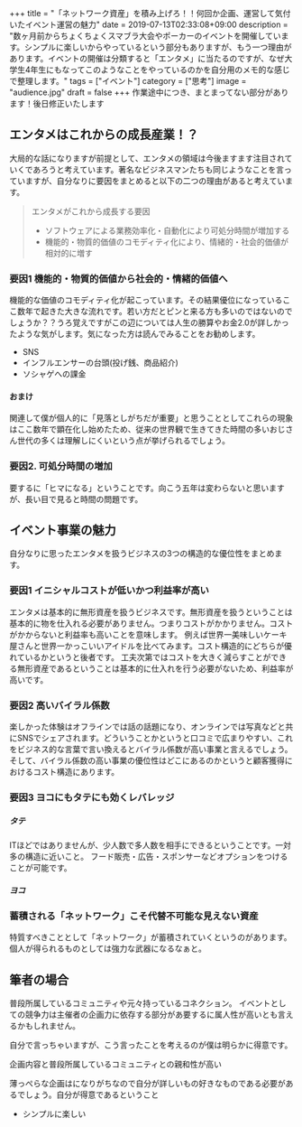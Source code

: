 +++
title = "「ネットワーク資産」を積み上げろ！！何回か企画、運営して気付いたイベント運営の魅力"
date = 2019-07-13T02:33:08+09:00
description = "数ヶ月前からちょくちょくスマブラ大会やポーカーのイベントを開催しています。シンプルに楽しいからやっているという部分もありますが、もう一つ理由があります。イベントの開催は分類すると「エンタメ」に当たるのですが、なぜ大学生4年生にもなってこのようなことをやっているのかを自分用のメモ的な感じで整理します。"
tags = ["イベント"]
category = ["思考"]
image = "audience.jpg"
draft = false
+++
作業途中につき、まとまってない部分があります！後日修正いたします
## エンタメはこれからの成長産業！？
大局的な話になりますが前提として、エンタメの領域は今後ますます注目されていくであろうと考えています。著名なビジネスマンたちも同じようなことを言っていますが、自分なりに要因をまとめると以下の二つの理由があると考えています。

> エンタメがこれから成長する要因
> 
> - ソフトウェアによる業務効率化・自動化により可処分時間が増加する
> - 機能的・物質的価値のコモディティ化により、情緒的・社会的価値が相対的に増す

### 要因1 機能的・物質的価値から社会的・情緒的価値へ
機能的な価値のコモディティ化が起こっています。その結果優位になっているここ数年で起きた大きな流れです。若い方だとピンと来る方も多いのではないのでしょうか？？うろ覚えですがこの辺については人生の勝算やお金2.0が詳しかったような気がします。気になった方は読んでみることをお勧めします。
- SNS
- インフルエンサーの台頭(投げ銭、商品紹介)
- ソシャゲへの課金

#### おまけ
関連して僕が個人的に「見落としがちだが重要」と思うこととしてこれらの現象はここ数年で顕在化し始めたため、従来の世界観で生きてきた時間の多いおじさん世代の多くは理解しにくいという点が挙げられるでしょう。


### 要因2. 可処分時間の増加
要するに「ヒマになる」ということです。向こう五年は変わらないと思いますが、長い目で見ると時間の問題です。

## イベント事業の魅力
自分なりに思ったエンタメを扱うビジネスの3つの構造的な優位性をまとめます。

### 要因1 イニシャルコストが低いかつ利益率が高い
エンタメは基本的に無形資産を扱うビジネスです。無形資産を扱うということは基本的に物を仕入れる必要がありません。つまりコストがかかりません。コストがかからないと利益率も高いことを意味します。
例えば世界一美味しいケーキ屋さんと世界一かっこいいアイドルを比べてみます。コスト構造的にどちらが優れているかというと後者です。
工夫次第ではコストを大きく減らすことができる無形資産であるということは基本的に仕入れを行う必要がないため、利益率が高いです。

### 要因2 高いバイラル係数
楽しかった体験はオフラインでは話の話題になり、オンラインでは写真などと共にSNSでシェアされます。どういうことかというと口コミで広まりやすい、これをビジネス的な言葉で言い換えるとバイラル係数が高い事業と言えるでしょう。
そして、バイラル係数の高い事業の優位性はどこにあるのかというと顧客獲得におけるコスト構造にあります。

### 要因3 ヨコにもタテにも効くレバレッジ
##### タテ
ITほどではありませんが、少人数で多人数を相手にできるということです。一対多の構造に近いこと。
フード販売・広告・スポンサーなどオプションをつけることが可能です。
##### ヨコ

### 蓄積される「ネットワーク」こそ代替不可能な見えない資産
特質すべきこととして「ネットワーク」が蓄積されていくというのがあります。個人が得られるものとしては強力な武器になるなぁと。

## 筆者の場合
普段所属しているコミュニティや元々持っているコネクション。
イベントとしての競争力は主催者の企画力に依存する部分があ要するに属人性が高いとも言えるかもしれません。


自分で言っちゃいますが、こう言ったことを考えるのが僕は明らかに得意です。

企画内容と普段所属しているコミュニティとの親和性が高い

薄っぺらな企画はになりがちなので自分が詳しいもの好きなものである必要があるでしょう。自分が得意であるということ

- シンプルに楽しい
